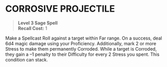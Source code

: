 # CORROSIVE PROJECTILE

> **Level 3 Sage Spell**  
> **Recall Cost:** 1

Make a Spellcast Roll against a target within Far range. On a success, deal 6d4 magic damage using your Proficiency. Additionally, mark 2 or more Stress to make them permanently Corroded. While a target is Corroded, they gain a –1 penalty to their Difficulty for every 2 Stress you spent. This condition can stack.